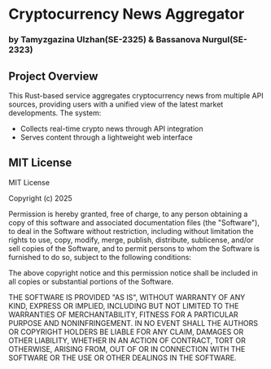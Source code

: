 # Cryptocurrency News Aggregator
### by Tamyzgazina Ulzhan(SE-2325) & Bassanova Nurgul(SE-2323)

## Project Overview
This Rust-based service aggregates cryptocurrency news from multiple API sources, providing users with a unified view of the latest market developments. The system:
- Collects real-time crypto news through API integration
- Serves content through a lightweight web interface




## MIT License
MIT License

Copyright (c) 2025

Permission is hereby granted, free of charge, to any person obtaining a copy
of this software and associated documentation files (the "Software"), to deal
in the Software without restriction, including without limitation the rights
to use, copy, modify, merge, publish, distribute, sublicense, and/or sell
copies of the Software, and to permit persons to whom the Software is
furnished to do so, subject to the following conditions:

The above copyright notice and this permission notice shall be included in all
copies or substantial portions of the Software.

THE SOFTWARE IS PROVIDED "AS IS", WITHOUT WARRANTY OF ANY KIND, EXPRESS OR
IMPLIED, INCLUDING BUT NOT LIMITED TO THE WARRANTIES OF MERCHANTABILITY,
FITNESS FOR A PARTICULAR PURPOSE AND NONINFRINGEMENT. IN NO EVENT SHALL THE
AUTHORS OR COPYRIGHT HOLDERS BE LIABLE FOR ANY CLAIM, DAMAGES OR OTHER
LIABILITY, WHETHER IN AN ACTION OF CONTRACT, TORT OR OTHERWISE, ARISING FROM,
OUT OF OR IN CONNECTION WITH THE SOFTWARE OR THE USE OR OTHER DEALINGS IN THE
SOFTWARE.
